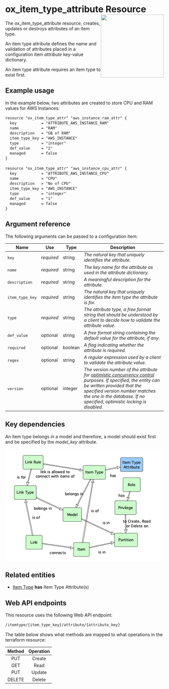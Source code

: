 # ox_item_type_attribute Resource <img src="../../../docs/pics/ox.png" width="200" height="200" align="right">

The ox_item_type_attribute resource, creates, updates or destroys attributes of an item type.

An item type attribute defines the name and validation of attributes placed in a configuration item *attribute* key-value dictionary.

An item type attribute requires an item type to exist first.

## Example usage

In the example below, two attributes are created to store CPU and RAM values for AWS Instances:

```hcl
resource "ox_item_type_attr" "aws_instance_ram_attr" {
  key           = "ATTRIBUTE_AWS_INSTANCE_RAM"
  name          = "RAM"
  description   = "GB of RAM"
  item_type_key = "AWS_INSTANCE"
  type          = "integer"
  def_value     = "2"
  managed       = false
}

resource "ox_item_type_attr" "aws_instance_cpu_attr" {
  key           = "ATTRIBUTE_AWS_INSTANCE_CPU"
  name          = "CPU"
  description   = "No of CPU"
  item_type_key = "AWS_INSTANCE"
  type          = "integer"
  def_value     = "1"
  managed       = false
}
```

## Argument reference

The following arguments can be passed to a configuration item:

| Name | Use | Type |  Description |
|---|---|---|---|
| `key` | *required* | string | *The natural key that uniquely identifies the attribute.* |
| `name`| *required* | string | *The key name for the attribute as used in the attribute dictionary.* |
| `description`| *required* | string | *A meaningful description for the attribute.* |
| `item_type_key`| *required* | string | *The natural key that uniquely identifies the item type the attribute is for.* |
| `type` | *required* | string | *The attribute type, a free format string that should be understood by a client to decide how to validate the attribute value.* |
| `def_value`| optional | string | *A free format string containing the default value for the attribute, if any.* |
| `required` | optional | boolean | *A flag indicating whether the attribute is required.* |
| `regex`| optional | string | *A regular expression used by a client to validate the attribute value.* |
| `version` | optional | integer | *The version number of the attribute for [optimistic concurrency control](https://en.wikipedia.org/wiki/Optimistic_concurrency_control) purposes. If specified, the entity can be written provided that the specified version number matches the one in the database. If no specified, optimistic locking is disabled.* |

## Key dependencies

An item type belongs in a model and therefore, a model should exist first and be specified by the *model_key* attribute.

![Item Type Attribute](../pics/item_type_attr.png)

## Related entities

- [Item Type](ox_item_type.md) **has** Item Type Attribute(s)

## Web API endpoints

This resource uses the following Web API endpoint: 

```bash
/itemtype/{item_type_key}/attribute/{attribute_key}
```

The table below shows what methods are mapped to what operations in the terraform resource:

| **Method** | **Operation** |
|:---:|:---:|
| PUT | Create |
| GET | Read |
| PUT | Update |
| DELETE | Delete  |
